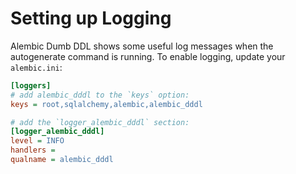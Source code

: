 # Setting up Logging

Alembic Dumb DDL shows some useful log messages when the autogenerate command is running. To enable logging, update your `alembic.ini`:

```ini
[loggers]
# add alembic_dddl to the `keys` option:
keys = root,sqlalchemy,alembic,alembic_dddl

# add the `logger_alembic_dddl` section:
[logger_alembic_dddl]
level = INFO
handlers =
qualname = alembic_dddl
```
